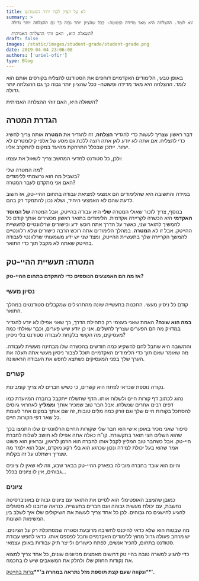 ```yaml
---
title: לא על הציון לבדו יחיה הסטודנט
summary: >
  באופן טבעי, הלימודים האקדמיים דוחפים את הסטודנט להצליח בקורסים אותם הוא לומד. ההצלחה היא מאד מדידה ופשוטה- ככל שהציון יותר גבוה כך גם ההצלחה יותר גדולה.

  השאלה היא, האם זוהי ההצלחה האמיתית?
draft: false
images: /static/images/student-grade/student-grade.png
date: 2019-04-04 23:06:00
authors: ['uriel-ofir']
type: Blog
---
```


באופן טבעי, הלימודים האקדמיים דוחפים את הסטודנט להצליח בקורסים אותם הוא לומד. ההצלחה היא מאד מדידה ופשוטה- ככל שהציון יותר גבוה כך גם ההצלחה יותר גדולה.

השאלה היא, האם זוהי ההצלחה האמיתית?

## הגדרת המטרה

דבר ראשון שצריך לעשות כדי להגדיר **הצלחה**, זה להגדיר את **המטרה** אותה צריך להשיג כדי להצליח. אם אתה לא יודע לאן אתה רוצה ללכת גם מסע של אלפי קילומטרים לא יעזור. ייתכן שבכלל התרחקת מהיעד במקום להתקרב אליו.

ולכן, כל סטודנט למדעי המחשב צריך לשאול את עצמו:

מה המטרה שלי?  
בשביל מה הוא נרשמתי ללימודים?  
האם אני מתקדם לעבר המטרה?

במידה והתשובה היא שהלימודים הם אמצעי למציאת עבודה בתחום ההיי-טק, אז חשוב לדעת שהם לא האמצעי היחיד, ושלא נכון להתמקד רק בהם.

בנוסף, צריך לזכור שאולי המטרה **שלי** היא עבודה בהייטק, אבל המטרה **של המוסד האקדמי** היא הכשרה לקריירה אקדמית. הלימודים בתואר ראשון מכשירים אותך קודם כל להמשיך לתואר שני, כאשר על הדרך אתה רוכש ידע וכישורים שרלוונטיים לתעשיית ההייטק. אבל זו לא **המטרה**. במהלך הלימודים אתה רוכש הרבה כישורים שלא רלוונטיים להמשך הקריירה שלך בתעשיית ההייטק, ומצד שני יש ידע משמעותי שרלוונטי לעבודה בהייטק שאתה לא מקבל תוך כדי התואר.

## המטרה: תעשיית ההיי-טק

**אז מה הם האמצעים הנוספים כדי להתקדם בתחום ההיי-טק?**

### נסיון מעשי

קודם כל ניסיון מעשי. התכנות בתעשייה שונה מהתרגילים שמקבלים סטודנטים במהלך התואר.

**במה הוא שונה?** האמת שאני בעצמי רק בתחילת הדרך, כך שאני אפילו לא יודע להגדיר במדויק מה הם הפערים שצריך להשלים. אני כן יודע שיש פערים, וכבר שאלתי כמה מעסיקים, מה הקושי בלקחת לעבודה סטודנט בלי ניסיון?

והתשובה היא שחבל להם להשקיע כמה חודשים בהכשרה שלו מבחינה מעשית לעבודה. מה שאומר שאם תוך כדי הלימודים האקדמיים תוכל לצבור ניסיון מעשי אתה תעלה את הערך שלך בפני המעסיקים כשתצא לחפש את העבודה הראשונה.

### קשרים

נקודה נוספת שכדאי לפתח היא קשרים, כי כשיש חברים לא צריך קומבינות.

נהוג לכתוב דף קורות חיים ולשלוח אותו. הדף שתשלח ייתקבל בחברה המיועדת כמו דפים רבים אחרים שנשלחו. אבל חבר טוב שמכיר אותך **וממליץ** לאחראי גיוסים להסתכל בקורות חיים שלך וגם זורק כמה מלים טובות, זה שם אותך במקום אחר לעומת כל שאר דפי הקורות חיים.

סיפור שאני מכיר באופן אישי הוא חבר שלי שקורות החיים הרלוונטיים שלו התמצו בכך שהוא השלים חצי תואר בתקשורת. קו"ח כאלה אתה אפילו לא חושב לשלוח לחברת היי-טק. אבל כשחבר טוב המליץ לקבל אותו לחברה הוא הוזמן לראיון, ובראיון הוא פשוט אמר שהוא בעל יכולת למידה ונכון שכרגע הוא בלי רקע מוקדם, אבל הוא ילמד מה שצריך וישתלט על זה בקלות.

והיום הוא עובד בחברה מובילה בפארק ההיי-טק בבאר שבע, וזה לא שאין לו ציונים גבוהים, אין לו ציונים בכלל…

### ציונים

כמובן שהמצב האופטימלי הוא לסיים את התואר עם ציונים גבוהים באוניברסיטה נחשבת, עם יכולת מעשית גבוהה ועם חברים בתעשייה. כנראה שרובנו לא מסוגלים להגיע להישגים כה גבוהים. לכן כל אחד צריך לעשות את השיקולים שלו איך לשלב בין המשימות השונות.

מה שבטוח הוא שלא כדאי להיכנס לחשיבה מרובעת וסגורה שמסתכלת רק על הציונים. יש מרחב פעולה גדול מחוץ ללימודים האקדמיים וחבל לפספס אותו. כדאי לחפש עבודת סטודנט בתחום, להכיר אנשים, לפתח כישורים ולייצר תיק עבודות באופן עצמאי.

כדי להגיע למשרה טובה בהיי טק דרושים מאמצים מכיוונים שונים, כל אחד צריך למצוא את נקודות החוזק שלו ולחלק את המשאבים שיש לו בחכמה.

**ונקווה שעם קצת תוספת מזל נתראה במהרה ב'\*\***[צרות בהייטק](https://www.facebook.com/groups/hitechproblems/)\***\*'.**
